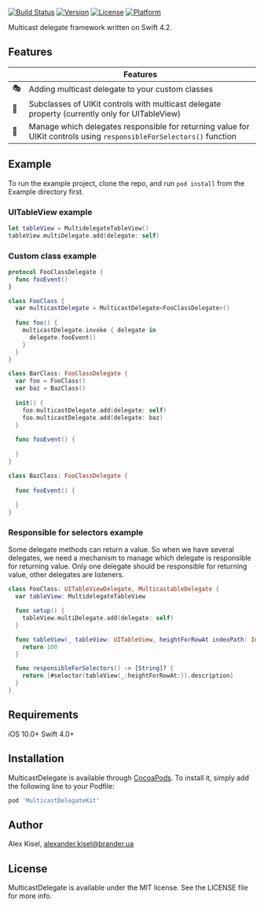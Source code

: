 [![Build Status](https://travis-ci.org/elano50/MulticastDelegateKit.svg?branch=master)](https://travis-ci.org/elano50/MulticastDelegateKit)
[![Version](https://img.shields.io/cocoapods/v/MulticastDelegateKit.svg?style=flat)](https://cocoapods.org/pods/MulticastDelegateKit)
[![License](https://img.shields.io/cocoapods/l/MulticastDelegateKit.svg?style=flat)](https://cocoapods.org/pods/MulticastDelegateKit)
[![Platform](https://img.shields.io/cocoapods/p/MulticastDelegateKit.svg?style=flat)](https://cocoapods.org/pods/MulticastDelegateKit)

Multicast delegate framework written on Swift 4.2.

## Features

| |Features |
|-------------------|------------------------------------------------------------|
:performing_arts:| Adding multicast delegate to your custom classes
:bicyclist:| Subclasses of UIKit controls with multicast delegate property (currently only for UITableView) 
:rocket:| Manage which delegates responsible for returning value for UIKit controls using ```responsibleForSelectors()``` function


## Example

To run the example project, clone the repo, and run `pod install` from the Example directory first.

### UITableView example

```swift
let tableView = MultidelegateTableView()
tableView.multiDelegate.add(delegate: self)
```

### Custom class example

```swift
protocol FooClassDelegate {
  func fooEvent()
}

class FooClass {
  var multicastDelegate = MulticastDelegate<FooClassDelegate>()
  
  func foo() {
    multicastDelegate.invoke { delegate in
      delegate.fooEvent()
    }
  }
}

class BarClass: FooClassDelegate {
  var foo = FooClass()
  var baz = BazClass()
  
  init() {
    foo.multicastDelegate.add(delegate: self)
    foo.multicastDelegate.add(delegate: baz)
  }
  
  func fooEvent() {
    
  }
}

class BazClass: FooClassDelegate {
  
  func fooEvent() {
    
  }
}
```

### Responsible for selectors example

Some delegate methods can return a value. So when we have several delegates, we need a mechanism to manage which delegate is responsible for returning value. Only one delegate should be responsible for returning value, other delegates are listeners. 

```swift
class FooClass: UITableViewDelegate, MulticastableDelegate {
  var tableView: MultidelegateTableView

  func setup() {
    tableView.multiDelegate.add(delegate: self)
  }

  func tableView(_ tableView: UITableView, heightForRowAt indexPath: IndexPath) -> CGFloat {
    return 100
  }

  func responsibleForSelectors() -> [String]? {
    return [#selector(tableView(_:heightForRowAt:)).description]
  }
}
```

## Requirements

iOS 10.0+
Swift 4.0+

## Installation

MulticastDelegate is available through [CocoaPods](https://cocoapods.org). To install
it, simply add the following line to your Podfile:

```ruby
pod 'MulticastDelegateKit'
```

## Author

Alex Kisel, alexander.kisel@brander.ua

## License

MulticastDelegate is available under the MIT license. See the LICENSE file for more info.
